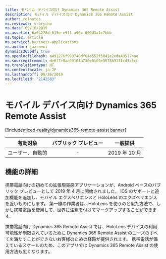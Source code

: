 ```yaml
---
title: モバイル デバイス向け Dynamics 365 Remote Assist
description: モバイル デバイス向け Dynamics 365 Remote Assist
author: relnotes
ms.reviewer: v-brycho
ms.date: 09/10/2019
ms.assetid: 6a64278d-615e-e911-a96c-000d3a1c7bbb
ms.topic: article
ms.service: business-applications
ms.author: jaarmeni
dynamics365pdf: true
ms.openlocfilehash: a491276f999740df04e552f5041e2eda49517aae
ms.sourcegitcommit: de6f7e8aa90101a730c0109e3578b9131cd3c6cc
ms.translationtype: HT
ms.contentlocale: ja-JP
ms.lasthandoff: 09/26/2019
ms.locfileid: "2142583"
---
```

# <a name="dynamics-365-remote-assist-for-mobile-phones"></a>モバイル デバイス向け Dynamics 365 Remote Assist
[!include[mixed-reality/dynamics365-remote-assist banner](../includes/mixed-reality/dynamics365-remote-assist.md)]

| 有効対象    |  パブリック プレビュー | 一般提供 | 
| ---------- | :----------: |:----------: |
|ユーザー、自動的|-| 2019 年 10 月|






## <a name="feature-details"></a>機能の詳細
<!--feature detail start -->
携帯電話向けの初めての拡張現実感アプリケーションが、Android ベースのパブリック プレビューとして 2019 年 4 月に開始されました。 iOS のサポートと追加機能を追加し、モバイル エクスペリエンスと HoloLens のエクスペリエンスを近いものにします。 第一線の作業者は、HoloLens を使うのと似た方法で、しかし携帯電話を使用して、世界に注釈を付けてマークアップすることができます。 

携帯電話向け Dynamics 365 Remote Assist では、HoloLens デバイスの利用可能性が制限されているために Dynamics 365 Remote Assist のニーズのすべてを満たすことができないお客様のための経路が提供されます。 携帯電話が備えているスケールのため、このアプリでは Dynamics 365 Remote Assist の使用方法も広くなります。
<!--feature detail end -->











